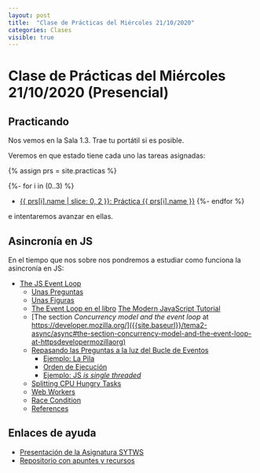 ```yaml
---
layout: post
title:  "Clase de Prácticas del Miércoles 21/10/2020"
categories: Clases
visible: true
---
```


# Clase de Prácticas del Miércoles 21/10/2020  (Presencial)

## Practicando

Nos vemos en la Sala 1.3. Trae tu portátil si es posible.

Veremos en que estado tiene cada uno las tareas asignadas:

{% assign prs = site.practicas %}

{%- for i in (0..3) %}
* <a href="{{ prs[i].myurl }}">{{ prs[i].name | slice: 0, 2  }}: Práctica {{ prs[i].name }}</a> 
{%- endfor %}

e intentaremos avanzar en ellas.

## Asincronía en JS

En el tiempo que nos sobre nos pondremos a  estudiar como funciona la asincronía en JS:

*   [The JS Event Loop]({{site.baseurl}}/tema2-async/async#the-js-event-loop)
    *   [Unas Preguntas]({{site.baseurl}}/tema2-async/async#unas-preguntas)
    *   [Unas Figuras]({{site.baseurl}}/tema2-async/async#unas-figuras)
    *   [The Event Loop en el libro]({{site.baseurl}}/tema2-async/async#the-event-loop-en-el-libro-the-modern-javascript-tutorial) [The Modern JavaScript Tutorial](https://javascript.info)
    *   [The section _Concurrency model and the event loop_ at https://developer.mozilla.org/]({{site.baseurl}}/tema2-async/async#the-section-concurrency-model-and-the-event-loop-at-httpsdevelopermozillaorg)
    *   [Repasando las Preguntas a la luz del Bucle de Eventos]({{site.baseurl}}/tema2-async/async#repasando-las-preguntas-a-la-luz-del-bucle-de-eventos)
        *   [Ejemplo: La Pila]({{site.baseurl}}/tema2-async/async#ejemplo-la-pila)
        *   [Orden de Ejecución]({{site.baseurl}}/tema2-async/async#orden-de-ejecución)
        *   [Ejemplo: JS _is single threaded_]({{site.baseurl}}/tema2-async/async#ejemplo-js-is-single-threaded)
    *   [Splitting CPU Hungry Tasks]({{site.baseurl}}/tema2-async/async#splitting-cpu-hungry-tasks)
    *   [Web Workers]({{site.baseurl}}/tema2-async/async#web-workers)
    *   [Race Condition]({{site.baseurl}}/tema2-async/async#race-condition)
    *   [References]({{site.baseurl}}/tema2-async/async#references)

## Enlaces de ayuda

* [Presentación de la Asignatura SYTWS]({{site.baseurl}}/tema0-presentacion/)
* [Repositorio con apuntes y recursos]({{site.books_shared}})